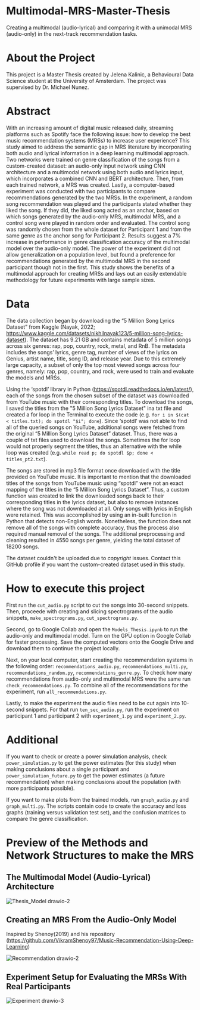 # Multimodal-MRS-Master-Thesis
Creating a multimodal (audio-lyrical) and comparing it with a unimodal MRS (audio-only) in the next-track recommendation tasks.

# About the Project
This project is a Master Thesis created by Jelena Kalinic, a Behavioural Data Science student at the University of Amsterdam. The project was supervised by Dr. Michael Nunez. 

# Abstract
With an increasing amount of digital music released daily, streaming platforms such as Spotify face the following issue: how to develop the best music recommendation systems (MRSs) to increase user experience? This study aimed to address the semantic gap in MRS literature by incorporating both audio and lyrical information in a deep learning multimodal approach. Two networks were trained on genre classification of the songs from a custom-created dataset: an audio-only input network using CNN architecture and a multimodal network using both audio and lyrics input, which incorporates a combined CNN and BERT architecture. Then, from each trained network, a MRS was created. Lastly, a computer-based experiment was conducted with two participants to compare recommendations generated by the two MRSs. In the experiment, a random song recommendation was played and the participants stated whether they liked the song. If they did, the liked song acted as an anchor, based on which songs generated by the audio-only MRS, multimodal MRS, and a control song were played in random order and evaluated. The control song was randomly chosen from the whole dataset for Participant 1 and from the same genre as the anchor song for Participant 2. Results suggest a 7% increase in performance in genre classification accuracy of the multimodal model over the audio-only model. The power of the experiment did not allow generalization on a population level, but found a preference for recommendations generated by the multimodal MRS in the second participant though not in the first. This study shows the benefits of a multimodal approach for creating MRSs and lays out an easily extendable methodology for future experiments with large sample sizes.

# Data
The data collection began by downloading the “5 Million Song Lyrics Dataset” from Kaggle (Nayak, 2022; https://www.kaggle.com/datasets/nikhilnayak123/5-million-song-lyrics-dataset). The dataset has 9.21 GB and contains metadata of 5 million songs across six genres: rap, pop, country, rock, metal, and RnB. The metadata includes the songs’ lyrics, genre tag, number of views of the lyrics on Genius, artist name, title, song ID,  and release year. Due to this extremely large capacity, a subset of only the top most viewed songs across four genres, namely: rap, pop, country, and rock, were used to train and evaluate the models and MRSs.

Using the ‘spotdl’ library in Python (https://spotdl.readthedocs.io/en/latest/), each of the songs from the chosen subset of the dataset was downloaded from YouTube music with their corresponding titles. To download the songs, I saved the titles from the "5 Million Song Lyrics Dataset" ina txt file and created a for loop in the Terminal to execute the code (e.g. ```for i in $(cat < titles.txt); do spotdl "$i"; done```). Since ‘spotdl’ was not able to find all of the queried songs on YouTube, additional songs were fetched from the original “5 Million Song Lyrics Dataset” dataset. Thus, there was a couple of txt files used to download the songs. Sometimes the for loop would not properly segment the titles, thus an alternative with the while loop was created (e.g. ```while read p; do spotdl $p; done < titles_pt2.txt```). 

The songs are stored in mp3 file format once downloaded with the title provided on YouTube music. It is important to mention that the downloaded titles of the songs from YouTube music using “spotdl” were not an exact mapping of the titles in the “5 Million Song Lyrics Dataset”. Thus, a custom function was created to link the downloaded songs back to their corresponding titles in the lyrics dataset, but also to remove instances where the song was not downloaded at all. Only songs with lyrics in English were retained. This was accomplished by using an in-built function in Python that detects non-English words. Nonetheless, the function does not remove all of the songs with complete accuracy, thus the process also required manual removal of the songs. The additional preprocessing and cleaning resulted in 4550 songs per genre, yielding the total dataset of 18200 songs.

The dataset couldn't be uploaded due to *copyright* issues. Contact this GitHub profile if you want the custom-created dataset used in this study.

# How to execute this project

First run the ```cut_audio.py``` script to cut the songs into 30-second snippets. Then, proceede with creating and slicing spectrograms of the audio snippets, ```make_spectrograms.py```, ```cut_spectrograms.py```.

Second, go to Google Collab and open the ```Models_Thesis.ipynb``` to run the audio-only and multimodal model. Turn on the GPU option in Google Collab for faster processing. Save the computed vectors onto the Google Drive and download them to continue the project locally.

Next, on your local computer, start creating the recommendation systems in the following order: ```recommendations_audio.py```, ```recommendations_multi.py```, ```recommendations_random.py```, ```recommendations_genre.py```. To check how many recommendations from audio-only and multimodal MRS were the same run ```check_recommendations.py```. To combine all of the recommendations for the experiment, run ```all_recommendations.py```.

Lastly, to make the experiment the audio files need to be cut again into 10-second snippets. For that run ```ten_sec_audio.py```, run the experiment on participant 1 and participant 2 with ```experiment_1.py``` and ```experiment_2.py```.

# Additional 

If you want to check or create a power simulation analysis, check ```power_simulation.py``` to get the power estimates (for this study) when making conclusions about a single participant and ```power_simulation_future.py``` to get the power estimates (a future recommendation) when making conclusions about the population (with more participants possible). 

If you want to make plots from the trained models, run ```graph_audio.py``` and ```graph_multi.py```. The scripts contain code to create the accuracy and loss graphs (training versus validation test set), and the confusion matrices to compare the genre classification. 


# Preview of the Methods and Network Structures to make the MRS

## The Multimodal Model (Audio-Lyrical) Architecture

![Thesis_Model drawio-2](https://user-images.githubusercontent.com/94328819/187284010-fb9f5e30-47b3-417b-9ef1-f7599a8a1ff2.png)

## Creating an MRS From the Audio-Only Model 
Inspired by Shenoy(2019) and his repository (https://github.com/VikramShenoy97/Music-Recommendation-Using-Deep-Learning)

![Recommendation drawio-2](https://user-images.githubusercontent.com/94328819/187284344-2ddc9b08-8563-499c-b65e-adf6087e25e0.png)

## Experiment Setup for Evaluating the MRSs With Real Participants
![Experiment drawio-3](https://user-images.githubusercontent.com/94328819/187571994-89db45e1-f275-422e-80f4-5748365a4e79.png)





